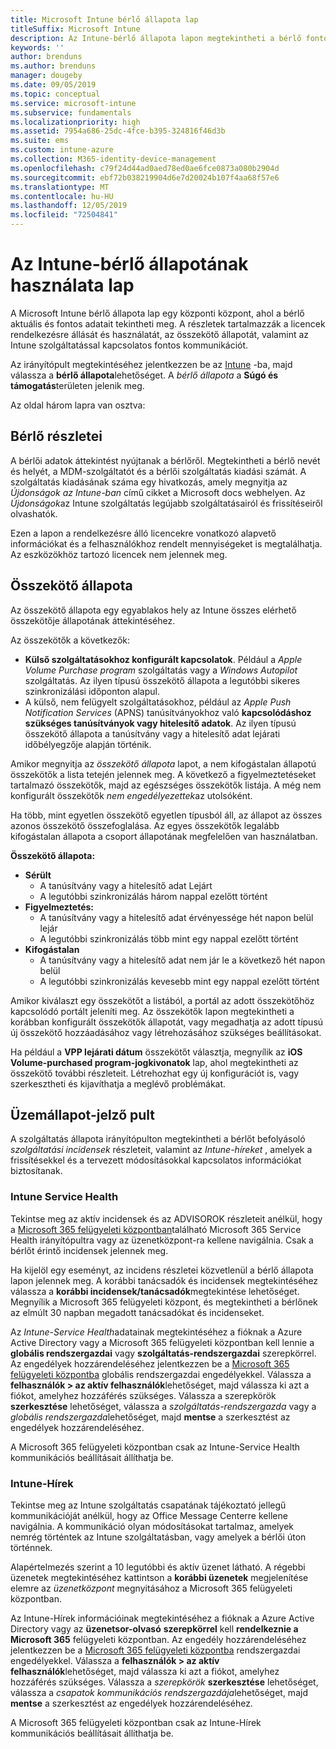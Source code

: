 ```yaml
---
title: Microsoft Intune bérlő állapota lap
titleSuffix: Microsoft Intune
description: Az Intune-bérlő állapota lapon megtekintheti a bérlő fontos adatait az Intune-portál elhagyása nélkül
keywords: ''
author: brenduns
ms.author: brenduns
manager: dougeby
ms.date: 09/05/2019
ms.topic: conceptual
ms.service: microsoft-intune
ms.subservice: fundamentals
ms.localizationpriority: high
ms.assetid: 7954a686-25dc-4fce-b395-324816f46d3b
ms.suite: ems
ms.custom: intune-azure
ms.collection: M365-identity-device-management
ms.openlocfilehash: c79f24d44ad0aed78ed0ae6fce0873a080b2904d
ms.sourcegitcommit: ebf72b038219904d6e7d20024b107f4aa68f57e6
ms.translationtype: MT
ms.contentlocale: hu-HU
ms.lasthandoff: 12/05/2019
ms.locfileid: "72504841"
---
```

# <a name="use-the-intune-tenant-status-page"></a>Az Intune-bérlő állapotának használata lap
A Microsoft Intune bérlő állapota lap egy központi központ, ahol a bérlő aktuális és fontos adatait tekintheti meg. A részletek tartalmazzák a licencek rendelkezésre állását és használatát, az összekötő állapotát, valamint az Intune szolgáltatással kapcsolatos fontos kommunikációt.  

Az irányítópult megtekintéséhez jelentkezzen be az [Intune](https://go.microsoft.com/fwlink/?linkid=2090973) -ba, majd válassza a **bérlő állapota**lehetőséget.  A *bérlő állapota* a **Súgó és támogatás**területen jelenik meg.  

Az oldal három lapra van osztva:

## <a name="tenant-details"></a>Bérlő részletei
A bérlői adatok áttekintést nyújtanak a bérlőről. Megtekintheti a bérlő nevét és helyét, a MDM-szolgáltatót és a bérlői szolgáltatás kiadási számát. A szolgáltatás kiadásának száma egy hivatkozás, amely megnyitja az *Újdonságok az Intune-ban* című cikket a Microsoft docs webhelyen. Az *Újdonságok*az Intune szolgáltatás legújabb szolgáltatásairól és frissítéseiről olvashatók.  

Ezen a lapon a rendelkezésre álló licencekre vonatkozó alapvető információkat és a felhasználókhoz rendelt mennyiségeket is megtalálhatja. Az eszközökhöz tartozó licencek nem jelennek meg.

## <a name="connector-status"></a>Összekötő állapota
Az összekötő állapota egy egyablakos hely az Intune összes elérhető összekötője állapotának áttekintéséhez.  

Az összekötők a következők:
- **Külső szolgáltatásokhoz konfigurált kapcsolatok**. Például a *Apple Volume Purchase program* szolgáltatás vagy a *Windows Autopilot* szolgáltatás.  Az ilyen típusú összekötő állapota a legutóbbi sikeres szinkronizálási időponton alapul.
- A külső, nem felügyelt szolgáltatásokhoz, például az *Apple Push Notification Services* (APNS) tanúsítványokhoz való **kapcsolódáshoz szükséges tanúsítványok vagy hitelesítő adatok**. Az ilyen típusú összekötő állapota a tanúsítvány vagy a hitelesítő adat lejárati időbélyegzője alapján történik.  

Amikor megnyitja az *összekötő állapota* lapot, a nem kifogástalan állapotú összekötők a lista tetején jelennek meg. A következő a figyelmeztetéseket tartalmazó összekötők, majd az egészséges összekötők listája. A még nem konfigurált összekötők *nem engedélyezettek*az utolsóként.

Ha több, mint egyetlen összekötő egyetlen típusból áll, az állapot az összes azonos összekötő összefoglalása. Az egyes összekötők legalább kifogástalan állapota a csoport állapotának megfelelően van használatban.  

**Összekötő állapota:**
- **Sérült**
  - A tanúsítvány vagy a hitelesítő adat Lejárt
  - A legutóbbi szinkronizálás három nappal ezelőtt történt
- **Figyelmeztetés:**
  - A tanúsítvány vagy a hitelesítő adat érvényessége hét napon belül lejár
  - A legutóbbi szinkronizálás több mint egy nappal ezelőtt történt
- **Kifogástalan**
  - A tanúsítvány vagy a hitelesítő adat nem jár le a következő hét napon belül
  - A legutóbbi szinkronizálás kevesebb mint egy nappal ezelőtt történt  

Amikor kiválaszt egy összekötőt a listából, a portál az adott összekötőhöz kapcsolódó portált jeleníti meg. Az összekötők lapon megtekintheti a korábban konfigurált összekötők állapotát, vagy megadhatja az adott típusú új összekötő hozzáadásához vagy létrehozásához szükséges beállításokat.

Ha például a **VPP lejárati dátum** összekötőt választja, megnyílik az **iOS Volume-purchased program-jogkivonatok** lap, ahol megtekintheti az összekötő további részleteit. Létrehozhat egy új konfigurációt is, vagy szerkesztheti és kijavíthatja a meglévő problémákat.

## <a name="service-health-dashboard"></a>Üzemállapot-jelző pult  
A szolgáltatás állapota irányítópulton megtekintheti a bérlőt befolyásoló *szolgáltatási incidensek* részleteit, valamint az *Intune-híreket* , amelyek a frissítésekkel és a tervezett módosításokkal kapcsolatos információkat biztosítanak.

### <a name="intune-service-health"></a>Intune Service Health
Tekintse meg az aktív incidensek és az ADVISOROK részleteit anélkül, hogy a [Microsoft 365 felügyeleti központban](https://admin.microsoft.com)található Microsoft 365 Service Health irányítópultra vagy az üzenetközpont-ra kellene navigálnia. Csak a bérlőt érintő incidensek jelennek meg.  

Ha kijelöl egy eseményt, az incidens részletei közvetlenül a bérlő állapota lapon jelennek meg. A korábbi tanácsadók és incidensek megtekintéséhez válassza a **korábbi incidensek/tanácsadók**megtekintése lehetőséget. Megnyílik a Microsoft 365 felügyeleti központ, és megtekintheti a bérlőnek az elmúlt 30 napban megadott tanácsadókat és incidenseket.  

Az *Intune-Service Health*adatainak megtekintéséhez a fióknak a Azure Active Directory vagy a Microsoft 365 felügyeleti központban kell lennie a **globális rendszergazdai** vagy **szolgáltatás-rendszergazdai** szerepkörrel. Az engedélyek hozzárendeléséhez jelentkezzen be a [Microsoft 365 felügyeleti központba](https://admin.microsoft.com) globális rendszergazdai engedélyekkel. Válassza a **felhasználók > az aktív felhasználók**lehetőséget, majd válassza ki azt a fiókot, amelyhez hozzáférés szükséges. Válassza a szerepkörök **szerkesztése** lehetőséget, válassza a *szolgáltatás-rendszergazda* vagy a *globális rendszergazda*lehetőséget, majd **mentse** a szerkesztést az engedélyek hozzárendeléséhez.  

A Microsoft 365 felügyeleti központban csak az Intune-Service Health kommunikációs beállításait állíthatja be.

### <a name="intune-news"></a>Intune-Hírek  
Tekintse meg az Intune szolgáltatás csapatának tájékoztató jellegű kommunikációját anélkül, hogy az Office Message Centerre kellene navigálnia. A kommunikáció olyan módosításokat tartalmaz, amelyek nemrég történtek az Intune szolgáltatásban, vagy amelyek a bérlői úton történnek.  

Alapértelmezés szerint a 10 legutóbbi és aktív üzenet látható. A régebbi üzenetek megtekintéséhez kattintson a **korábbi üzenetek** megjelenítése elemre az *üzenetközpont* megnyitásához a Microsoft 365 felügyeleti központban.  

Az Intune-Hírek információinak megtekintéséhez a fióknak a Azure Active Directory vagy az **üzenetsor-olvasó** **szerepkörrel** kell **rendelkeznie a Microsoft 365** felügyeleti központban.  Az engedély hozzárendeléséhez jelentkezzen be a [Microsoft 365 felügyeleti központba](https://admin.microsoft.com) rendszergazdai engedélyekkel. Válassza a **felhasználók > az aktív felhasználók**lehetőséget, majd válassza ki azt a fiókot, amelyhez hozzáférés szükséges. Válassza a *szerepkörök* **szerkesztése** lehetőséget, válassza a *csapatok kommunikációs rendszergazdája*lehetőséget, majd **mentse** a szerkesztést az engedélyek hozzárendeléséhez.  

A Microsoft 365 felügyeleti központban csak az Intune-Hírek kommunikációs beállításait állíthatja be.
